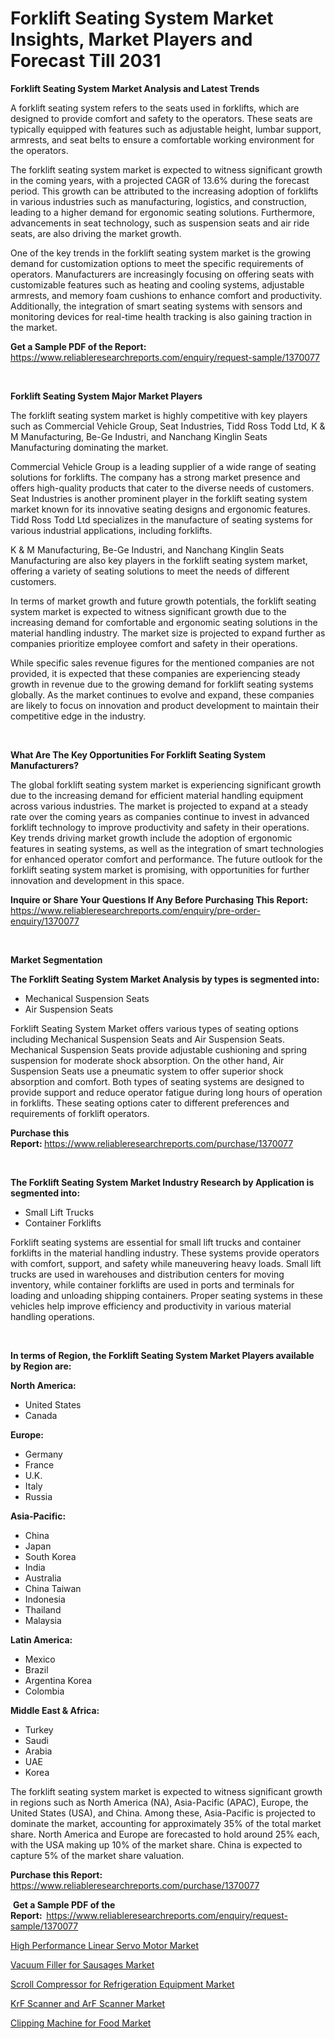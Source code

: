 <p><h1>Forklift Seating System Market Insights, Market Players and Forecast Till 2031</h1></p><p><strong>Forklift Seating System Market Analysis and Latest Trends</strong></p>
<p><p>A forklift seating system refers to the seats used in forklifts, which are designed to provide comfort and safety to the operators. These seats are typically equipped with features such as adjustable height, lumbar support, armrests, and seat belts to ensure a comfortable working environment for the operators.</p><p>The forklift seating system market is expected to witness significant growth in the coming years, with a projected CAGR of 13.6% during the forecast period. This growth can be attributed to the increasing adoption of forklifts in various industries such as manufacturing, logistics, and construction, leading to a higher demand for ergonomic seating solutions. Furthermore, advancements in seat technology, such as suspension seats and air ride seats, are also driving the market growth.</p><p>One of the key trends in the forklift seating system market is the growing demand for customization options to meet the specific requirements of operators. Manufacturers are increasingly focusing on offering seats with customizable features such as heating and cooling systems, adjustable armrests, and memory foam cushions to enhance comfort and productivity. Additionally, the integration of smart seating systems with sensors and monitoring devices for real-time health tracking is also gaining traction in the market.</p></p>
<p><strong>Get a Sample PDF of the Report:&nbsp;</strong> <a href="https://www.reliableresearchreports.com/enquiry/request-sample/1370077">https://www.reliableresearchreports.com/enquiry/request-sample/1370077</a></p>
<p>&nbsp;</p>
<p><strong>Forklift Seating System Major Market Players</strong></p>
<p><p>The forklift seating system market is highly competitive with key players such as Commercial Vehicle Group, Seat Industries, Tidd Ross Todd Ltd, K & M Manufacturing, Be-Ge Industri, and Nanchang Kinglin Seats Manufacturing dominating the market. </p><p>Commercial Vehicle Group is a leading supplier of a wide range of seating solutions for forklifts. The company has a strong market presence and offers high-quality products that cater to the diverse needs of customers. Seat Industries is another prominent player in the forklift seating system market known for its innovative seating designs and ergonomic features. Tidd Ross Todd Ltd specializes in the manufacture of seating systems for various industrial applications, including forklifts.</p><p>K & M Manufacturing, Be-Ge Industri, and Nanchang Kinglin Seats Manufacturing are also key players in the forklift seating system market, offering a variety of seating solutions to meet the needs of different customers.</p><p>In terms of market growth and future growth potentials, the forklift seating system market is expected to witness significant growth due to the increasing demand for comfortable and ergonomic seating solutions in the material handling industry. The market size is projected to expand further as companies prioritize employee comfort and safety in their operations.</p><p>While specific sales revenue figures for the mentioned companies are not provided, it is expected that these companies are experiencing steady growth in revenue due to the growing demand for forklift seating systems globally. As the market continues to evolve and expand, these companies are likely to focus on innovation and product development to maintain their competitive edge in the industry.</p></p>
<p>&nbsp;</p>
<p><strong>What Are The Key Opportunities For Forklift Seating System Manufacturers?</strong></p>
<p><p>The global forklift seating system market is experiencing significant growth due to the increasing demand for efficient material handling equipment across various industries. The market is projected to expand at a steady rate over the coming years as companies continue to invest in advanced forklift technology to improve productivity and safety in their operations. Key trends driving market growth include the adoption of ergonomic features in seating systems, as well as the integration of smart technologies for enhanced operator comfort and performance. The future outlook for the forklift seating system market is promising, with opportunities for further innovation and development in this space.</p></p>
<p><strong>Inquire or Share Your Questions If Any Before Purchasing This Report:</strong> <a href="https://www.reliableresearchreports.com/enquiry/pre-order-enquiry/1370077">https://www.reliableresearchreports.com/enquiry/pre-order-enquiry/1370077</a></p>
<p>&nbsp;</p>
<p><strong>Market Segmentation</strong></p>
<p><strong>The Forklift Seating System Market Analysis by types is segmented into:</strong></p>
<p><ul><li>Mechanical Suspension Seats</li><li>Air Suspension Seats</li></ul></p>
<p><p>Forklift Seating System Market offers various types of seating options including Mechanical Suspension Seats and Air Suspension Seats. Mechanical Suspension Seats provide adjustable cushioning and spring suspension for moderate shock absorption. On the other hand, Air Suspension Seats use a pneumatic system to offer superior shock absorption and comfort. Both types of seating systems are designed to provide support and reduce operator fatigue during long hours of operation in forklifts. These seating options cater to different preferences and requirements of forklift operators.</p></p>
<p><strong>Purchase this Report:&nbsp;</strong><a href="https://www.reliableresearchreports.com/purchase/1370077">https://www.reliableresearchreports.com/purchase/1370077</a></p>
<p>&nbsp;</p>
<p><strong>The Forklift Seating System Market Industry Research by Application is segmented into:</strong></p>
<p><ul><li>Small Lift Trucks</li><li>Container Forklifts</li></ul></p>
<p><p>Forklift seating systems are essential for small lift trucks and container forklifts in the material handling industry. These systems provide operators with comfort, support, and safety while maneuvering heavy loads. Small lift trucks are used in warehouses and distribution centers for moving inventory, while container forklifts are used in ports and terminals for loading and unloading shipping containers. Proper seating systems in these vehicles help improve efficiency and productivity in various material handling operations.</p></p>
<p>&nbsp;</p>
<p><strong>In terms of Region, the Forklift Seating System Market Players available by Region are:</strong></p>
<p>
    <p> <strong> North America: </strong>
        <ul>
            <li>United States</li>
            <li>Canada</li>
        </ul>
        </p> 
    <p> <strong> Europe: </strong>
        <ul>
            <li>Germany</li>
            <li>France</li>
            <li>U.K.</li>
            <li>Italy</li>
            <li>Russia</li>
        </ul>
        </p> 
    <p> <strong> Asia-Pacific: </strong>
        <ul>
            <li>China</li>
            <li>Japan</li>
            <li>South Korea</li>
            <li>India</li>
            <li>Australia</li>
            <li>China Taiwan</li>
            <li>Indonesia</li>
            <li>Thailand</li>
            <li>Malaysia</li>
        </ul>
        </p> 
    <p> <strong> Latin America: </strong>
        <ul>
            <li>Mexico</li>
            <li>Brazil</li>
            <li>Argentina Korea</li>
            <li>Colombia</li>
        </ul>
        </p> 
    <p> <strong> Middle East & Africa: </strong>
        <ul>
            <li>Turkey</li>
            <li>Saudi</li>
            <li>Arabia</li>
            <li>UAE</li>
            <li>Korea</li>
        </ul>
    </p>
    </p>
<p><p>The forklift seating system market is expected to witness significant growth in regions such as North America (NA), Asia-Pacific (APAC), Europe, the United States (USA), and China. Among these, Asia-Pacific is projected to dominate the market, accounting for approximately 35% of the total market share. North America and Europe are forecasted to hold around 25% each, with the USA making up 10% of the market share. China is expected to capture 5% of the market share valuation.</p></p>
<p><strong>Purchase this Report: </strong><a href="https://www.reliableresearchreports.com/purchase/1370077">https://www.reliableresearchreports.com/purchase/1370077</a></p>
<p>&nbsp;<strong>Get a Sample PDF of the Report:&nbsp;&nbsp;</strong><a href="https://www.reliableresearchreports.com/enquiry/request-sample/1370077">https://www.reliableresearchreports.com/enquiry/request-sample/1370077</a></p>
<p><strong></strong></p>
<p><p><a href="https://medium.com/@ashlybednar2023/high-performance-linear-servo-motor-market-research-report-its-history-and-forecast-2024-to-2031-4c5e19397a88">High Performance Linear Servo Motor Market</a></p><p><a href="https://medium.com/@elyssablick/vacuum-filler-for-sausages-market-share-evolution-and-market-growth-trends-2024-2031-0a9e4592b5f9">Vacuum Filler for Sausages Market</a></p><p><a href="https://medium.com/@jensenklein/scroll-compressor-for-refrigeration-equipment-market-comprehensive-assessment-by-type-5c1ba37258fd">Scroll Compressor for Refrigeration Equipment Market</a></p><p><a href="https://medium.com/@ashlybednar2023/krf-scanner-and-arf-scanner-nbsp-market-focuses-on-market-share-size-and-projected-forecast-till-048333396f16">KrF Scanner and ArF Scanner Market</a></p><p><a href="https://medium.com/@elyssablick/clipping-machine-for-food-market-insight-market-trends-growth-forecasted-from-2024-to-2031-f7bc3660cdff">Clipping Machine for Food Market</a></p></p>
